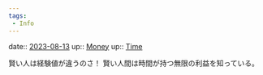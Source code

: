 ```yaml
---
tags:
 - Info
---
```


date:: [2023-08-13](/Daily_Note/2023-08-13.md)
up:: [Money](Bar/Novel/Topics/Money.md)
up:: [Time](Bar/Novel/Topics/Time.md)

賢い人は経験値が違うのさ！
賢い人間は時間が持つ無限の利益を知っている。